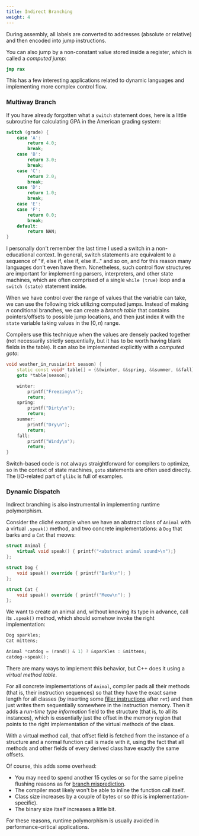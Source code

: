 ```yaml
---
title: Indirect Branching
weight: 4
---
```


During assembly, all labels are converted to addresses (absolute or relative) and then encoded into jump instructions.

You can also jump by a non-constant value stored inside a register, which is called a *computed jump*:

```nasm
jmp rax
```

This has a few interesting applications related to dynamic languages and implementing more complex control flow.

### Multiway Branch

If you have already forgotten what a `switch` statement does, here is a little subroutine for calculating GPA in the American grading system:

```cpp
switch (grade) {
    case 'A':
        return 4.0;
        break;
    case 'B':
        return 3.0;
        break;
    case 'C':
        return 2.0;
        break;
    case 'D':
        return 1.0;
        break;
    case 'E':
    case 'F':
        return 0.0;
        break;
    default:
        return NAN;
}
```

I personally don't remember the last time I used a switch in a non-educational context. In general, switch statements are equivalent to a sequence of "if, else if, else if, else if…" and so on, and for this reason many languages don't even have them. Nonetheless, such control flow structures are important for implementing parsers, interpreters, and other state machines, which are often comprised of a single `while (true)` loop and a `switch (state)` statement inside.

When we have control over the range of values that the variable can take, we can use the following trick utilizing computed jumps. Instead of making $n$ conditional branches, we can create a *branch table* that contains pointers/offsets to possible jump locations, and then just index it with the `state` variable taking values in the $[0, n)$ range.

Compilers use this technique when the values are densely packed together (not necessarily strictly sequentially, but it has to be worth having blank fields in the table). It can also be implemented explicitly with a *computed goto*:

```cpp
void weather_in_russia(int season) {
    static const void* table[] = {&&winter, &&spring, &&summer, &&fall};
    goto *table[season];

    winter:
        printf("Freezing\n");
        return;
    spring:
        printf("Dirty\n");
        return;
    summer:
        printf("Dry\n");
        return;
    fall:
        printf("Windy\n");
        return;
}
```

Switch-based code is not always straightforward for compilers to optimize, so in the context of state machines, `goto` statements are often used directly. The I/O-related part of `glibc` is full of examples.

### Dynamic Dispatch

Indirect branching is also instrumental in implementing runtime polymorphism.

Consider the cliché example when we have an abstract class of `Animal` with a virtual `.speak()` method, and two concrete implementations: a `Dog` that barks and a `Cat` that meows:

```cpp
struct Animal {
    virtual void speak() { printf("<abstract animal sound>\n");}
};

struct Dog {
    void speak() override { printf("Bark\n"); }
};

struct Cat {
    void speak() override { printf("Meow\n"); }
};
```

We want to create an animal and, without knowing its type in advance, call its `.speak()` method, which should somehow invoke the right implementation:

```c++
Dog sparkles;
Cat mittens;

Animal *catdog = (rand() & 1) ? &sparkles : &mittens;
catdog->speak();
```

There are many ways to implement this behavior, but C++ does it using a *virtual method table*.

For all concrete implementations of `Animal`, compiler pads all their methods (that is, their instruction sequences) so that they have the exact same length for all classes (by inserting some [filler instructions](../layout) after `ret`) and then just writes them sequentially somewhere in the instruction memory. Then it adds a *run-time type information* field to the structure (that is, to all its instances), which is essentially just the offset in the memory region that points to the right implementation of the virtual methods of the class.

With a virtual method call, that offset field is fetched from the instance of a structure and a normal function call is made with it, using the fact that all methods and other fields of every derived class have exactly the same offsets.

Of course, this adds some overhead:

- You may need to spend another 15 cycles or so for the same pipeline flushing reasons as for [branch misprediction](/hpc/pipelining).
- The compiler most likely won't be able to inline the function call itself.
- Class size increases by a couple of bytes or so (this is implementation-specific).
- The binary size itself increases a little bit.

For these reasons, runtime polymorphism is usually avoided in performance-critical applications.
